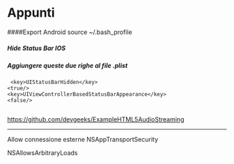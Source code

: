 Appunti
=======
####Export Android
source ~/.bash_profile

##### Hide Status Bar IOS
##### Aggiungere queste due righe al file .plist

```
 <key>UIStatusBarHidden</key>
<true/>
<key>UIViewControllerBasedStatusBarAppearance</key>
<false/> 


```

https://github.com/devgeeks/ExampleHTML5AudioStreaming




---------
Allow connessione esterne
<key>NSAppTransportSecurity</key>
<dict>
  <!--Include to allow all connections (DANGER)-->
  <key>NSAllowsArbitraryLoads</key>
      <true/>
</dict>

